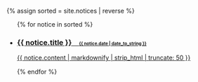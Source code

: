 ---
---
{% assign sorted = site.notices | reverse %}
<ul>
{% for notice in sorted %}
<li style="padding-bottom: 1px;">
<a href="{{ notice.url }}">
<h3 class="content-title">{{ notice.title }}&emsp;<span
                        style="font-size: 0.6em;">{{ notice.date | date_to_string }}</span></h3>
<p>{{ notice.content | markdownify | strip_html | truncate: 50 }}</p>
</a>
</li>
{% endfor %}
</ul>